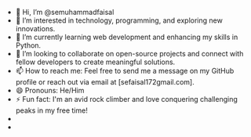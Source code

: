 - 👋 Hi, I’m @semuhammadfaisal
- 👀 I’m interested in technology, programming, and exploring new innovations.
- 🌱 I’m currently learning web development and enhancing my skills in Python.
- 💞️ I’m looking to collaborate on open-source projects and connect with fellow developers to create meaningful solutions.
- 📫 How to reach me: Feel free to send me a message on my GitHub profile or reach out via email at [sefaisal172gmail.com].
- 😄 Pronouns: He/Him
- ⚡ Fun fact: I'm an avid rock climber and love conquering challenging peaks in my free time!
-
- <!---
semuhammadfaisal/semuhammadfaisal is a ✨ special ✨ repository because its `README.md` (this file) appears on your GitHub profile.
You can click the Preview link to take a look at your changes.
--->
